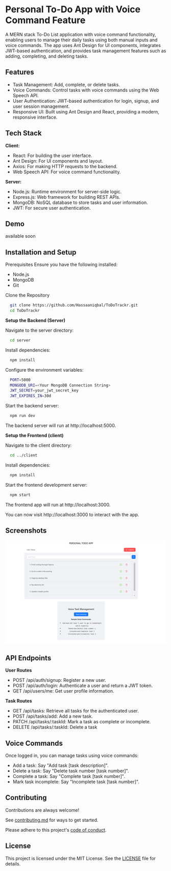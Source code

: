 
# Personal To-Do App with Voice Command Feature

A MERN stack To-Do List application with voice command functionality, enabling users to manage their daily tasks using both manual inputs and voice commands. The app uses Ant Design for UI components, integrates JWT-based authentication, and provides task management features such as adding, completing, and deleting tasks.


## Features

- Task Management: Add, complete, or delete tasks.
- Voice Commands: Control tasks with voice commands using the Web Speech API.
- User Authentication: JWT-based authentication for login, signup, and user session management.
- Responsive UI: Built using Ant Design and React, providing a modern, responsive interface.


## Tech Stack

**Client:** 
- React: For building the user interface.
- Ant Design: For UI components and layout.
- Axios: For making HTTP requests to the backend.
- Web Speech API: For voice command functionality.

**Server:** 
- Node.js: Runtime environment for server-side logic.
- Express.js: Web framework for building REST APIs.
- MongoDB: NoSQL database to store tasks and user information.
- JWT: For secure user authentication.


## Demo

available soon


## Installation and Setup

Prerequisites
Ensure you have the following installed:
- Node.js 
- MongoDB
- Git

Clone the Repository

```bash
  git clone https://github.com/Hassaaniqbal/ToDoTrackr.git
  cd ToDoTrackr
```

**Setup the Backend (Server)**

Navigate to the server directory:
```bash
  cd server
```

Install dependencies:
```bash
  npm install
```

Configure the environment variables:
```bash
  PORT=5000
  MONGODB_URI=<Your MongoDB Connection String>
  JWT_SECRET=your_jwt_secret_key
  JWT_EXPIRES_IN=30d 
```
Start the backend server:
```bash
  npm run dev
```

The backend server will run at http://localhost:5000.


**Setup the Frontend (client)**

Navigate to the client directory:
```bash
  cd ../client
```

Install dependencies:
```bash
  npm install
```

Start the frontend development server:
```bash
  npm start
```

The frontend app will run at http://localhost:3000.

You can now visit http://localhost:3000 to interact with the app.


## Screenshots

![App Screenshot](./screenshot.png)


## API Endpoints

**User Routes**
- POST /api/auth/signup: Register a new user.
- POST /api/auth/login: Authenticate a user and return a JWT token.
- GET /api/users/me: Get user profile information.

**Task Routes**
- GET /api/tasks: Retrieve all tasks for the authenticated user.
- POST /api/tasks/add: Add a new task.
- PATCH /api/tasks/:taskId: Mark a task as complete or incomplete.
- DELETE /api/tasks/:taskId: Delete a task
## Voice Commands

Once logged in, you can manage tasks using voice commands:

- Add a task: Say "Add task [task description]".
- Delete a task: Say "Delete task number [task number]".
- Complete a task: Say "Complete task [task number]".
- Mark task incomplete: Say "Incomplete task [task number]".
## Contributing

Contributions are always welcome!

See [contributing.md](./contributing.md) for ways to get started.

Please adhere to this project's [code of conduct](./CODE_OF_CONDUCT.md).



## License


This project is licensed under the MIT License. See the [LICENSE](./LICENSE.txt) file for details.
